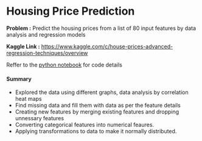 # Housing Price Prediction

**Problem :** Predict the housing prices from a list of 80 input features by data analysis and regression models

**Kaggle Link :** https://www.kaggle.com/c/house-prices-advanced-regression-techniques/overview

Reffer to the [python notebook](https://github.com/abhi094/Kaggle-Competitions/blob/master/Housing%20Prices%20Prediction/HousingPrices_EDA_Visualizations_FeatureEngineering.ipynb) for code details

#### Summary
- Explored the data using different graphs, data analysis by correlation heat maps
- Find missing data and fill them with data as per the feature details 
- Creating new features by merging existing features and dropping unnessary features
- Converting categorical features into numerical feaures.
- Applying transformations to data to make it normally distributed.
